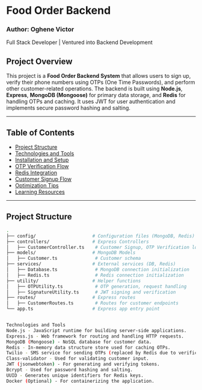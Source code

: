 # Food Order Backend

### Author: Oghene Victor
Full Stack Developer | Ventured into Backend Development

## Project Overview

This project is a **Food Order Backend System** that allows users to sign up, verify their phone numbers using OTPs (One Time Passwords), and perform other customer-related operations. The backend is built using **Node.js**, **Express**, **MongoDB (Mongoose)** for primary data storage, and **Redis** for handling OTPs and caching. It uses JWT for user authentication and implements secure password hashing and salting.

---

## Table of Contents
- [Project Structure](#project-structure)
- [Technologies and Tools](#technologies-and-tools)
- [Installation and Setup](#installation-and-setup)
- [OTP Verification Flow](#otp-verification-flow)
- [Redis Integration](#redis-integration)
- [Customer Signup Flow](#customer-signup-flow)
- [Optimization Tips](#optimization-tips)
- [Learning Resources](#learning-resources)

---

## Project Structure

```bash
.
├── config/                     # Configuration files (MongoDB, Redis)
├── controllers/                # Express Controllers
│   ├── CustomerController.ts    # Customer Signup, OTP Verification logic
├── models/                     # MongoDB Models
│   ├── Customer.ts              # Customer schema
├── services/                   # External services (DB, Redis)
│   ├── Database.ts              # MongoDB connection initialization
│   ├── Redis.ts                 # Redis connection initialization
├── utility/                    # Helper functions
│   ├── OTPUtility.ts            # OTP generation, request handling
│   ├── SignatureUtility.ts      # JWT signing and verification
├── routes/                     # Express routes
│   ├── CustomerRoutes.ts        # Routes for customer endpoints
└── app.ts                      # Express app entry point


Technologies and Tools
Node.js - JavaScript runtime for building server-side applications.
Express.js - Web framework for routing and handling HTTP requests.
MongoDB (Mongoose) - NoSQL database for customer data.
Redis - In-memory data structure store used for caching OTPs.
Twilio - SMS service for sending OTPs (replaced by Redis due to verification limitations).
Class-validator - Used for validating customer input.
JWT (jsonwebtoken) - For generating and verifying tokens.
Bcrypt - Used for password hashing and salting.
UUID - Generates unique identifiers for Redis keys.
Docker (Optional) - For containerizing the application.
